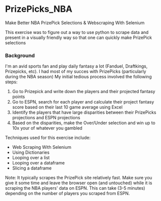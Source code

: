 # PrizePicks_NBA
Make Better NBA PrizePick Selections & Webscraping With Selenium

This exercise was to figure out a way to use python to scrape data and present in a visually friendly way so
that one can quickly make PrizePick selections

### Background

I'm an avid sports fan and play daily fantasy a lot (Fanduel, Draftkings, Prizepicks, etc). I had most of my succes with PrizePicks (particularly during the NBA season)
My initial tedious process involved the following steps:

<ol type="1">
  <li>Go to Prizepick and write down the players and their projected fantasy points</li>
  <li>Go to ESPN, search for each player and calculate their project fantasy score based on their last 10 game average using Excel</li>
  <li> Identify the players that have large disparities between their PrizePicks projections and ESPN projections</li>
  <li> Based on the disparities, make the Over/Under selection and win up to 10x your of whatever you gambled</li>
</ol>

Techniques used for this exercise include:

<ul>
  <li>Web Scraping With Selenium</li>
  <li>Using Dictionaries </li>
  <li>Looping over a list </li>
  <li>Looping over a dataframe </li>
  <li>Slicing a dataframe </li>
</ul>

Note: It typically scrapes the PrizePick site relatively fast. Make sure you give it some time and leave the browser open (and untouched) while it is scraping the NBA players' data on ESPN. This can take (3-5 minutes) depending on the number of players you scraped from ESPN.
